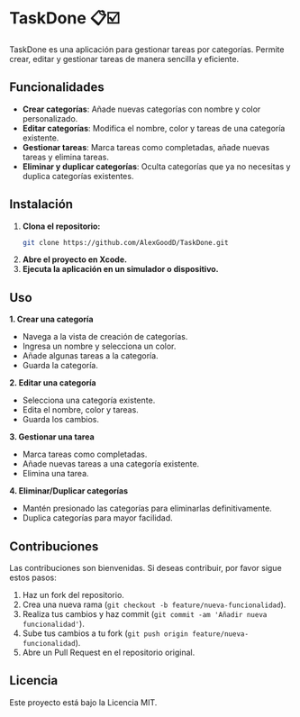 # TaskDone 📋☑️

TaskDone es una aplicación para gestionar tareas por categorías. Permite crear, editar y gestionar tareas de manera sencilla y eficiente.

## Funcionalidades

- **Crear categorías**: Añade nuevas categorías con nombre y color personalizado.
- **Editar categorías**: Modifica el nombre, color y tareas de una categoría existente.
- **Gestionar tareas**: Marca tareas como completadas, añade nuevas tareas y elimina tareas.
- **Eliminar y duplicar categorías**: Oculta categorías que ya no necesitas y duplica categorías existentes.

## Instalación

1. **Clona el repositorio:**
   ```bash
   git clone https://github.com/AlexGoodD/TaskDone.git
2. **Abre el proyecto en Xcode.**
3. **Ejecuta la aplicación en un simulador o dispositivo.**

## Uso
**1. Crear una categoría**
- Navega a la vista de creación de categorías.
- Ingresa un nombre y selecciona un color.
- Añade algunas tareas a la categoría.
- Guarda la categoría.

**2. Editar una categoría**
- Selecciona una categoría existente.
- Edita el nombre, color y tareas.
- Guarda los cambios.

**3. Gestionar una tarea**
- Marca tareas como completadas.
- Añade nuevas tareas a una categoría existente.
- Elimina una tarea.

**4. Eliminar/Duplicar categorías**
- Mantén presionado las categorías para eliminarlas definitivamente.
- Duplica categorías para mayor facilidad.

## Contribuciones

Las contribuciones son bienvenidas. Si deseas contribuir, por favor sigue estos pasos:

1. Haz un fork del repositorio.
2. Crea una nueva rama (`git checkout -b feature/nueva-funcionalidad`).
3. Realiza tus cambios y haz commit (`git commit -am 'Añadir nueva funcionalidad'`).
4. Sube tus cambios a tu fork (`git push origin feature/nueva-funcionalidad`).
5. Abre un Pull Request en el repositorio original.

## Licencia
Este proyecto está bajo la Licencia MIT.